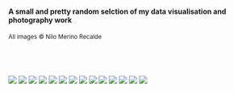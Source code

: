 #### A small and pretty random selction of my data visualisation and photography work
<sub>All images © Nilo Merino Recalde</sub>

#
<br>

![](src/img/12-02.jpeg)
![](src/img/02.gif)
![](src/img/martin.gif)
![](src/img/03.jpg)
![](src/img/09.jpeg)
![](src/img/00-00.jpeg)
![](src/img/00-02.jpeg)
![](src/img/07-02.jpeg)
![](src/img/11-01.jpeg)
![](src/img/13-02.jpeg)
![](src/img/14-02.jpeg)
![](src/img/15-02.jpeg)
![](src/img/16-01.jpeg)
![](src/img/17-02.jpeg)




